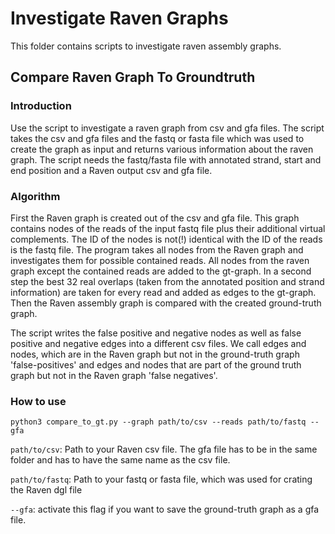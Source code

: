 # Investigate Raven Graphs

This folder contains scripts to investigate raven assembly graphs.

## Compare Raven Graph To Groundtruth

### Introduction
Use the script to investigate a raven graph from csv and gfa files. The script takes the csv and gfa files and the fastq or fasta file which was used to create the graph as input and returns various information about the raven graph. The script needs the fastq/fasta file with annotated strand, start and end position and a Raven output csv and gfa file.

### Algorithm
First the Raven graph is created out of the csv and gfa file. This graph contains nodes of the reads of the input fastq file plus their additional virtual complements. The ID of the nodes is not(!) identical with the ID of the reads is the fastq file.
The program takes all nodes from the Raven graph and investigates them for possible contained reads. All nodes from the raven graph except the contained reads are added to the gt-graph. In a second step the best 32 real overlaps (taken from the annotated position and strand information) are taken for every read and added as edges to the gt-graph. Then the Raven assembly graph is compared with the created ground-truth graph.

The script writes the false positive and negative nodes as well as false positive and negative edges into a different csv files.
We call edges and nodes, which are in the Raven graph but not in the ground-truth graph 'false-positives' and edges and nodes that are part of the ground truth graph but not in the Raven graph 'false negatives'.

### How to use

```python3 compare_to_gt.py --graph path/to/csv --reads path/to/fastq --gfa```


```path/to/csv```: Path to your Raven csv file. The gfa file has to be in the same folder and has to have the same name as the csv file.

```path/to/fastq```: Path to your fastq or fasta file, which was used for crating the Raven dgl file

```--gfa```: activate this flag if you want to save the ground-truth graph as a gfa file.
